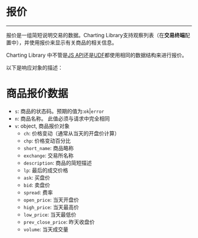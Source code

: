 # 报价

---

报价是一组简短说明交易的数据。Charting Library支持观察列表（在**交易终端**配置中），并使用报价来显示有关商品的相关信息。

Charting Library 中不管是[JS API](https://github.com/tradingview/charting_library/wiki/JS-Api)还是[UDF](https://github.com/tradingview/charting_library/wiki/UDF)都使用相同的数据结构来进行报价。

以下是响应对象的描述：

# 商品报价数据

* `s`: 商品的状态码。预期的值为:`ok`\|`error`
* `n`: 商品名称。 此值必须与请求中完全相同
* `v`: object, 商品报价对象
  * `ch`: 价格变动（通常从当天的开盘价计算）
  * `chp`: 价格变动百分比
  * `short_name`: 商品略称
  * `exchange`: 交易所名称
  * `description`: 商品的简短描述
  * `lp`: 最后的成交价格
  * `ask`: 买盘价
  * `bid`: 卖盘价
  * `spread`: 费率
  * `open_price`: 当天开盘价
  * `high_price`: 当天最高价
  * `low_price`: 当天最低价
  * `prev_close_price`: 昨天收盘价
  * `volume`: 当天成交量



